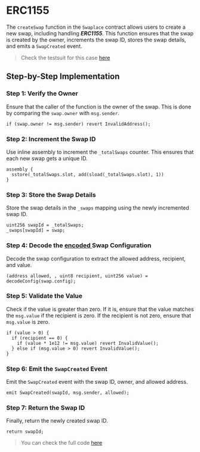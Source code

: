 # ERC1155

The `createSwap` function in the `Swaplace` contract allows users to create a new swap, including handling _**ERC1155**_. This function ensures that the swap is created by the owner, increments the swap ID, stores the swap details, and emits a `SwapCreated` event.&#x20;

> Check the testsuit for this case [here](https://github.com/blockful-io/swaplace-contracts/blob/026d8cc3bc871936a2737e6e45ae1afb290dd05d/test/TestSwaplace.test.ts#L221)

## Step-by-Step Implementation

### Step 1: Verify the Owner

Ensure that the caller of the function is the owner of the swap. This is done by comparing the `swap.owner` with `msg.sender`.

```solidity
if (swap.owner != msg.sender) revert InvalidAddress();
```

### Step 2: Increment the Swap ID

Use inline assembly to increment the `_totalSwaps` counter. This ensures that each new swap gets a unique ID.

```solidity
assembly {
  sstore(_totalSwaps.slot, add(sload(_totalSwaps.slot), 1))
}
```

### Step 3: Store the Swap Details

Store the swap details in the `_swaps` mapping using the newly incremented swap ID.

```solidity
uint256 swapId = _totalSwaps;
_swaps[swapId] = swap;
```

### Step 4: Decode the [encoded ](../preparing/encode-erc1155-asset.md)Swap Configuration

Decode the swap configuration to extract the allowed address, recipient, and value.

```solidity
(address allowed, , uint8 recipient, uint256 value) = decodeConfig(swap.config);
```

### Step 5: Validate the Value

Check if the value is greater than zero. If it is, ensure that the value matches the `msg.value` if the recipient is zero. If the recipient is not zero, ensure that `msg.value` is zero.

```solidity
if (value > 0) {
  if (recipient == 0) {
    if (value * 1e12 != msg.value) revert InvalidValue();
  } else if (msg.value > 0) revert InvalidValue();
}
```

### Step 6: Emit the `SwapCreated` Event

Emit the `SwapCreated` event with the swap ID, owner, and allowed address.

```solidity
emit SwapCreated(swapId, msg.sender, allowed);
```

### Step 7: Return the Swap ID

Finally, return the newly created swap ID.

```solidity
return swapId;
```

> You can check the full code [here](https://github.com/blockful-io/swaplace-contracts/blob/026d8cc3bc871936a2737e6e45ae1afb290dd05d/contracts/Swaplace.sol)
